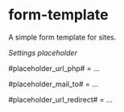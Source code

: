 # form-template
A simple form template for sites.


*Settings placeholder*

\#placeholder_url_php# 			=  ...  <br/>
 
\#placeholder_mail_to# 			=  ...  <br/>

\#placeholder_url_redirect# 	=  ...  <br/>